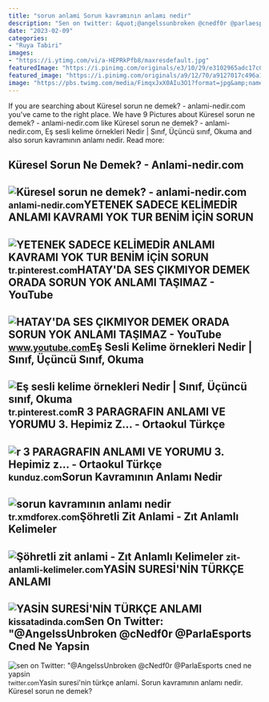 ```yaml
---
title: "sorun anlami Sorun kavramının anlamı nedir"
description: "Sen on twitter: &quot;@angelssunbroken @cnedf0r @parlaesports cned ne yapsin"
date: "2023-02-09"
categories:
- "Ruya Tabiri"
images:
- "https://i.ytimg.com/vi/a-HEPRkPfb8/maxresdefault.jpg"
featuredImage: "https://i.pinimg.com/originals/e3/10/29/e3102965adc17c08fec2e554b4ac3b62.png"
featured_image: "https://i.pinimg.com/originals/a9/12/70/a9127017c496a1b1c4e6016231e6e7e8.jpg"
image: "https://pbs.twimg.com/media/FimqxJxX0AIu3O1?format=jpg&amp;name=900x900"
---
```


If you are searching about Küresel sorun ne demek? - anlami-nedir.com you've came to the right place. We have 9 Pictures about Küresel sorun ne demek? - anlami-nedir.com like Küresel sorun ne demek? - anlami-nedir.com, Eş sesli kelime örnekleri Nedir | Sınıf, Üçüncü sınıf, Okuma and also sorun kavramının anlamı nedir. Read more:

Küresel Sorun Ne Demek? - Anlami-nedir.com
------------------------------------------

 ![Küresel sorun ne demek? - anlami-nedir.com](https://anlami-nedir.com/resimler/2/kuresel-sorun.jpg) <small>anlami-nedir.com</small>YETENEK SADECE KELİMEDİR ANLAMI KAVRAMI YOK TUR BENİM İÇİN SORUN
----------------------------------------------------------------

 ![YETENEK SADECE KELİMEDİR ANLAMI KAVRAMI YOK TUR BENİM İÇİN SORUN](https://i.pinimg.com/originals/a9/12/70/a9127017c496a1b1c4e6016231e6e7e8.jpg) <small>tr.pinterest.com</small>HATAY'DA SES ÇIKMIYOR DEMEK ORADA SORUN YOK ANLAMI TAŞIMAZ - YouTube
--------------------------------------------------------------------

 ![HATAY'DA SES ÇIKMIYOR DEMEK ORADA SORUN YOK ANLAMI TAŞIMAZ - YouTube](https://i.ytimg.com/vi/a-HEPRkPfb8/maxresdefault.jpg) <small>www.youtube.com</small>Eş Sesli Kelime örnekleri Nedir | Sınıf, Üçüncü Sınıf, Okuma
------------------------------------------------------------

 ![Eş sesli kelime örnekleri Nedir | Sınıf, Üçüncü sınıf, Okuma](https://i.pinimg.com/originals/e3/10/29/e3102965adc17c08fec2e554b4ac3b62.png) <small>tr.pinterest.com</small>R 3 PARAGRAFIN ANLAMI VE YORUMU 3. Hepimiz Z... - Ortaokul Türkçe
-----------------------------------------------------------------

 ![r 3 PARAGRAFIN ANLAMI VE YORUMU 3. Hepimiz z... - Ortaokul Türkçe](https://media.kunduz.com/media/question/seo/raw/20230119210355432301-4799452.jpg?h=512) <small>kunduz.com</small>Sorun Kavramının Anlamı Nedir
-----------------------------

 ![sorun kavramının anlamı nedir](https://foto.haberler.com/haber/2020/05/07/develuasyon-ne-demek-develuasyon-anlami-nedir-13197845_4919_amp.jpg) <small>tr.xmdforex.com</small>Şöhretli Zit Anlami - Zıt Anlamlı Kelimeler
-------------------------------------------

 ![Şöhretli zit anlami - Zıt Anlamlı Kelimeler](https://zit-anlamli-kelimeler.com/images/zitanlam/s/sorun-zıt-anlamlısıx768.png) <small>zit-anlamli-kelimeler.com</small>YASİN SURESİ'NİN TÜRKÇE ANLAMI
------------------------------

 ![YASİN SURESİ'NİN TÜRKÇE ANLAMI](https://kissatadinda.com/assets/images/product/product/yasin-suresi-nin-turkce-anlami.jpg) <small>kissatadinda.com</small>Sen On Twitter: "@AngelssUnbroken @cNedf0r @ParlaEsports Cned Ne Yapsin
-----------------------------------------------------------------------

 ![sen on Twitter: "@AngelssUnbroken @cNedf0r @ParlaEsports cned ne yapsin](https://pbs.twimg.com/media/FimqxJxX0AIu3O1?format=jpg&name=900x900) <small>twitter.com</small>Yasi̇n suresi̇'ni̇n türkçe anlami. Sorun kavramının anlamı nedir. Küresel sorun ne demek?
